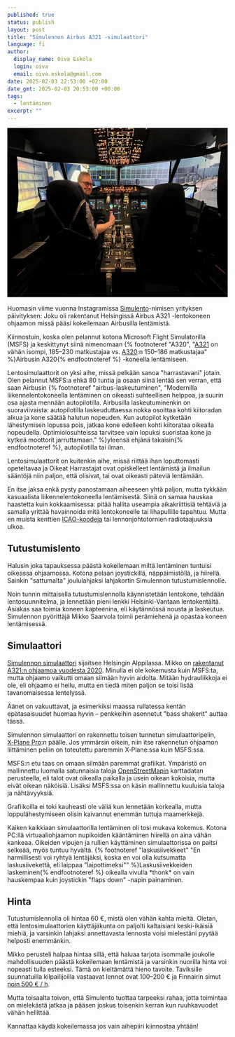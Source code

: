 ```yaml
---
published: true
status: publish
layout: post
title: "Simulennon Airbus A321 -simulaattori"
language: fi
author:
  display_name: Oiva Eskola
  login: oiva
  email: oiva.eskola@gmail.com
date: 2025-02-03 22:53:00 +02:00
date_gmt: 2025-02-03 20:53:00 +00:00
tags:
  - lentäminen
excerpt: ""
---
```


<img src="/images/2025/simulaattori.webp" width="686" height="386" alt="Oiva näyttämässä peukkua Airbus-simulaattorin kapteenin penkillä onnistuneen laskeutumisen jälkeen" loading="lazy" />

Huomasin viime vuonna Instagramissa [Simulento](https://www.instagram.com/simulento)-nimisen yrityksen päivityksen: Joku oli rakentanut Helsingissä Airbus A321 -lentokoneen ohjaamon missä pääsi kokeilemaan Airbusilla lentämistä.

Kiinnostuin, koska olen pelannut kotona Microsoft Flight Simulatorilla (MSFS) ja keskittynyt siinä nimenomaan {% footnoteref "A320", "<a href='https://en.wikipedia.org/wiki/Airbus_A321'>A321</a> on vähän isompi, 185–230 matkustajaa vs. <a href='https://en.wikipedia.org/wiki/Airbus_A320neo_family'>A320</a>:n 150–186 matkustajaa" %}Airbusin A320{% endfootnoteref %} -koneella lentämiseen.

Lentosimulaattorit on yksi aihe, missä pelkään sanoa "harrastavani" jotain. Olen pelannut MSFS:a ehkä 80 tuntia ja osaan siinä lentää sen verran, että saan Airbusin   {% footnoteref "airbus-laskeutuminen", "Modernilla liikennelentokoneella lentäminen on oikeasti suhteellisen helppoa, ja suurin osa ajasta mennään autopilotilla. Airbusilla laskeutuminenkin on suoraviivaista: autopilotilla laskeuduttaessa nokka osoittaa kohti kiitoradan alkua ja kone säätää halutun nopeuden. Kun autopilot kytketään lähestymisen lopussa pois, jatkaa kone edelleen kohti kiitorataa oikealla nopeudella. Optimiolosuhteissa tarvitsee vain lopuksi suoristaa kone ja kytkeä moottorit jarruttamaan." %}yleensä ehjänä takaisin{% endfootnoteref %}, autopilotilla tai ilman.

Lentosimulaattorit on kuitenkin aihe, missä riittää ihan loputtomasti opeteltavaa ja Oikeat Harrastajat ovat opiskelleet lentämistä ja ilmailun sääntöjä niin paljon, että olisivat, tai ovat oikeasti päteviä lentämään.

En itse jaksa enkä pysty panostamaan aiheeseen yhtä paljon, mutta tykkään kasuaalista liikennelentokoneella lentämisestä. Siinä on samaa hauskaa haastetta kuin kokkaamisessa: pitää hallita useampia aikakriittisiä tehtäviä ja samalla yrittää havainnoida mitä lentokoneelle tai lihapullille tapahtuu. Mutta en muista kenttien [ICAO-koodeja](https://www.youtube.com/watch?v=jfOUVYQnuhw) tai lennonjohtotornien radiotaajuuksia ulkoa.

## Tutustumislento

Halusin joka tapauksessa päästä kokeilemaan miltä lentäminen tuntuisi oikeassa ohjaamossa. Kotona pelaan joystickillä, näppäimistöllä, ja hiirellä. Sainkin "sattumalta" joululahjaksi lahjakortin Simulennon tutustumis&shy;lennolle.

Noin tunnin mittaisella tutustumislennolla käynnistetään lentokone, tehdään lentosuunnitelma, ja lennetään pieni lenkki Helsinki-Vantaan lentokentältä. Asiakas saa toimia koneen kapteenina, eli käytännössä nousta ja laskeutua. Simulennon pyörittäjä Mikko Saarvola toimii perämiehenä ja opastaa koneen lentämisessä.

## Simulaattori

<a href="https://www.simulento.fi">Simulennon simulaattori</a> sijaitsee Helsingin Alppilassa. Mikko on [rakentanut A321:n ohjaamoa vuodesta 2020](https://www.simulento.fi/2024/02/29/airbus-a321-simulaattori-projekti/). Minulla ei ole kokemusta kuin MSFS:ta, mutta ohjaamo vaikutti omaan silmään hyvin aidolta. Mitään hydrauliikkoja ei ole, eli ohjaamo ei heilu, mutta en tiedä miten paljon se toisi lisää tavanomaisessa lentelyssä.

Äänet on vakuuttavat, ja esimerkiksi maassa rullatessa kentän epätasaisuudet huomaa hyvin – penkkeihin asennetut "bass shakerit" auttaa tässä.

Simulennon simulaattori on rakennettu toisen tunnetun simulaattoripelin, [X&#8209;Plane Pro](https://www.x-plane.com/pro/):n päälle. Jos ymmärsin oikein, niin itse rakennetun ohjaamon liittäminen peliin on toteutettu paremmin X&#8209;Plane:ssa kuin MSFS:ssa.

MSFS:n etu taas on omaan silmään paremmat grafiikat. Ympäristö on mallinnettu luomalla satunnaisia taloja [OpenStreetMapin](/2013/05/29/openstreetmap/) karttadatan perusteella, eli talot ovat oikealla paikalla ja usein oikean kokoisia, mutta eivät oikean näköisiä. Lisäksi MSFS:ssa on käsin mallinnettu kuuluisia taloja ja nähtävyyksiä.

Grafiikoilla ei toki kauheasti ole väliä kun lennetään korkealla, mutta loppulähestymiseen olisin kaivannut enemmän tuttuja maamerkkejä.

Kaiken kaikkiaan simulaattorilla lentäminen oli tosi mukava kokemus. Kotona PC:llä virtuaaliohjaamon nupikoiden kääntäminen hiirellä on aina vähän kankeaa. Oikeiden vipujen ja rullien käyttäminen simulaattorissa on paitsi selkeää, myös tuntuu hyvältä. {% footnoteref "laskusiivekkeet" "En harmillisesti voi ryhtyä lentäjäksi, koska en voi olla kutsumatta laskusiivekettä, eli laippaa \"laipottimeksi\"" %}Laskusiivekkeiden laskeminen{% endfootnoteref %} oikealla vivulla \*thonk\* on vain hauskempaa kuin joystickin "flaps down" -napin painaminen.

## Hinta

Tutustumislennolla oli hintaa 60&nbsp;€, mistä olen vähän kahta mieltä. Oletan, että lentosimulaattorien käyttäjäkunta on paljolti kaltaisiani keski-ikäisiä miehiä, ja varsinkin lahjaksi annettavasta lennosta voisi mielestäni pyytää helposti enemmänkin.

Mikko perusteli halpaa hintaa sillä, että haluaa tarjota isommalle joukolle mahdollisuuden päästä kokeilemaan lentämistä ja varsinkin nuorilla hinta voi nopeasti tulla esteeksi. Tämä on kieltämättä hieno tavoite. Taviksille suunnatuilla kilpailijoilla vastaavat lennot ovat 100–200&nbsp;€ ja Finnairin simut <a href="https://www.take-off.fi/palvelutjahinnastot/full-flight--simulaattorit">noin 500&nbsp;€ / h</a>.

Mutta toisaalta toivon, että Simulento tuottaa tarpeeksi rahaa, jotta toimintaa on mielekästä jatkaa ja pääsen joskus toisenkin kerran kun ruuhkavuodet vähän hellittää.

Kannattaa käydä kokeilemassa jos vain aihepiiri kiinnostaa yhtään! 